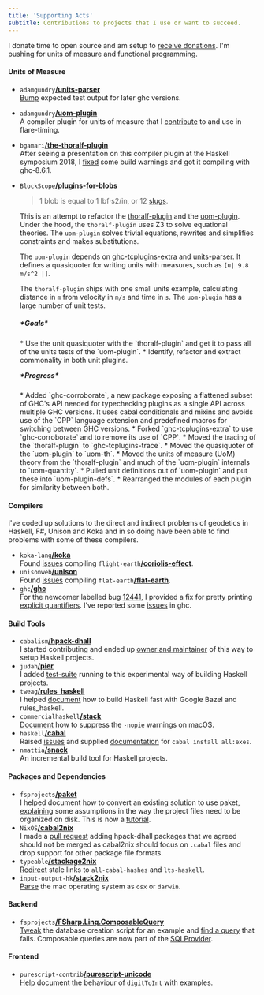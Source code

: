 ```yaml
---
title: 'Supporting Acts'
subtitle: Contributions to projects that I use or want to succeed.
---
```

I donate time to open source and am setup to [receive
donations](https://github.com/sponsors/philderbeast). I'm pushing for units of
measure and functional programming.

#### Units of Measure
* `adamgundry`[**/units-parser**](https://github.com/adamgundry/units-parser)  
[Bump](https://github.com/adamgundry/units-parser/commit/9db2652bfbeea5d69f590ce15c171d7b9801bb60)
expected test output for later ghc versions.
* `adamgundry`[**/uom-plugin**](http://hackage.haskell.org/package/uom-plugin)  
A compiler plugin for units of measure that
I [contribute](https://github.com/adamgundry/uom-plugin/graphs/contributors)
to and use in flare-timing.
* `bgamari`[**/the-thoralf-plugin**](https://cs.brynmawr.edu/~rae/papers/2018/thoralf/thoralf.pdf)  
After seeing a presentation on this compiler plugin at the Haskell symposium
2018,
I [fixed](https://github.com/bgamari/the-thoralf-plugin/commits?author=philderbeast)
some build warnings and got it compiling with ghc-8.6.1.
* `BlockScope`[**/plugins-for-blobs**](https://github.com/BlockScope/plugins-for-blobs)  

    > 1 blob is equal to 1 lbf⋅s2/in, or 12 [slugs][slug].

    This is an attempt to refactor the [thoralf-plugin][thoralf-plugin] and the
    [uom-plugin][uom-plugin]. Under the hood, the `thoralf-plugin` uses Z3 to solve
    equational theories. The `uom-plugin` solves trivial equations, rewrites and
    simplifies constraints and makes substitutions.

    [slug]: https://en.wikipedia.org/wiki/Slug_(unit)
    [uom-plugin]: https://github.com/adamgundry/uom-plugin
    [thoralf-plugin]: https://github.com/bgamari/the-thoralf-plugin
    [ghc-tcplugins-extra]: https://github.com/BlockScope/ghc-tcplugins-extra
    [units-parser]: https://github.com/adamgundry/units-parser

    The `uom-plugin` depends on [ghc-tcplugins-extra][ghc-tcplugins-extra] and
    [units-parser][units-parser]. It defines a quasiquoter for writing units with
    measures, such as `[u| 9.8 m/s^2 |]`.

    The `thoralf-plugin` ships with one small units example, calculating distance
    in `m` from velocity in `m/s` and time in `s`. The `uom-plugin` has a large
    number of unit tests.

    <h5>*Goals*</h5>
    * Use the unit quasiquoter with the `thoralf-plugin` and get it to pass all of
      the units tests of the `uom-plugin`.
    * Identify, refactor and extract commonality in both unit plugins.

    <h5 style="margin-top: 1em">*Progress*</h5>
    * Added `ghc-corroborate`, a new package exposing a flattened subset of GHC's
      API needed for typechecking plugins as a single API across multiple GHC
      versions. It uses cabal conditionals and mixins and avoids use of the `CPP`
      language extension and predefined macros for switching between GHC versions.
    * Forked `ghc-tcplugins-extra` to use `ghc-corroborate` and to remove its use
      of `CPP`.
    * Moved the tracing of the `thoralf-plugin` to `ghc-tcplugins-trace`.
    * Moved the quasiquoter of the `uom-plugin` to `uom-th`.
    * Moved the units of measure (UoM) theory from the `thoralf-plugin` and much of
      the `uom-plugin` internals to `uom-quantity`.
    * Pulled unit definitions out of `uom-plugin` and put these into
      `uom-plugin-defs`.
    * Rearranged the modules of each plugin for similarity between both.

#### Compilers
I've coded up solutions to the direct and indirect problems of geodetics in
Haskell, F#, Unison and Koka and in so doing have been able to find problems
with some of these compilers.

* `koka-lang`[**/koka**](http://koka-lang.org/)  
Found
[issues](https://github.com/koka-lang/koka/issues/created_by/philderbeast)
compiling
`flight-earth`[**/coriolis-effect**](https://github.com/flight-earth/coriolis-effect).
* `unisonweb`[**/unison**](https://www.unisonweb.org/)  
Found
[issues](https://github.com/unisonweb/unison/issues/created_by/philderbeast)
compiling
`flat-earth`[**/flat-earth**](https://github.com/flight-earth/flat-earth).
* `ghc`[**/ghc**](https://www.haskell.org/ghc/)  
For the newcomer labelled bug
[12441](https://gitlab.haskell.org/ghc/ghc/issues/12441), I provided a fix for
pretty printing [explicit
quantifiers](https://github.com/ghc/ghc/commit/33140f41b931fb81bf2e5aa28603fe757bb3779d).
I've reported some
[issues](https://gitlab.haskell.org/ghc/ghc/-/issues?scope=all&state=all&author_username=philderbeast)
in ghc.

#### Build Tools
* `cabalism`[**/hpack-dhall**](http://hackage.haskell.org/package/hpack-dhall)  
I started contributing and ended up
[owner and maintainer](https://github.com/cabalism/hpack-dhall/issues/3) of
this way to setup Haskell projects.
* `judah`[**/pier**](https://github.com/judah/pier)  
I added [test-suite](https://github.com/judah/pier/issues/50) running to this
experimental way of building Haskell projects.
* `tweag`[**/rules_haskell**](https://haskell.build/)  
I helped
[document](https://github.com/tweag/rules_haskell/commits?author=philderbeast)
how to build Haskell fast with Google Bazel and rules_haskell.
* `commercialhaskell`[**/stack**](https://docs.haskellstack.org)  
[Document](https://github.com/commercialhaskell/stack/pull/4392/files) how to
suppress the ``-nopie`` warnings on macOS.
* `haskell`[**/cabal**](https://github.com/haskell/cabal)  
Raised
[issues](https://github.com/haskell/cabal/issues?q=is%3Aissue+author%3Aphilderbeast)
and supplied [documentation](https://github.com/haskell/cabal/pull/7000/files) for
`cabal install all:exes`.
* `nmattia`[**/snack**](https://github.com/nmattia/snack/commits?author=philderbeast)  
An incremental build tool for Haskell projects.

#### Packages and Dependencies
* `fsprojects`[**/paket**](https://fsprojects.github.io/Paket/)  
I helped document how to convert an existing solution to use paket,
[explaining](https://github.com/fsprojects/Paket/commit/3db8c5b8701adf345c8cf4c1b3cfcb8d4bc11fca)
some assumptions in the way the project files need to be organized on disk.
This is now
a [tutorial](https://fsprojects.github.io/Paket/convert-from-nuget-tutorial.html).
* `NixOS`[**/cabal2nix**](https://github.com/NixOS/cabal2nix)  
I made a [pull request](https://github.com/NixOS/cabal2nix/pull/375) adding
hpack-dhall packages that we agreed should not be merged as cabal2nix should
focus on `.cabal` files and drop support for other package file formats.
* `typeable`[**/stackage2nix**](https://github.com/typeable/stackage2nix)  
[Redirect](https://github.com/typeable/stackage2nix/commit/9bf94e1ded1d52feddbdbd560ecd4f9a70aa6c34)
stale links to `all-cabal-hashes` and `lts-haskell`.
* `input-output-hk`[**/stack2nix**](https://github.com/input-output-hk/stack2nix)  
[Parse](https://github.com/input-output-hk/stack2nix/commit/e01483c14ec288eeeef586c9aa31c737042bda55)
the mac operating system as `osx` or `darwin`.

#### Backend
* `fsprojects`[**/FSharp.Linq.ComposableQuery**](http://fsprojects.github.io/FSharp.Linq.ComposableQuery/)  
[Tweak](https://github.com/fsprojects/FSharp.Linq.ComposableQuery/commit/1706939d7573fdef3e017637a264871cff1c5fcc)
the database creation script for an example and [find
a query](https://github.com/fsprojects/FSharp.Linq.ComposableQuery/issues/13)
that fails. Composable queries are now part of the
[SQLProvider](https://fsprojects.github.io/SQLProvider/core/composable.html).

#### Frontend
* `purescript-contrib`[**/purescript-unicode**](https://github.com/purescript-contrib/purescript-unicode)  
[Help](https://github.com/purescript-contrib/purescript-unicode/commit/c161145fe403e520e505e7631ce9d77b9a2de9df)
document the behaviour of `digitToInt` with examples.
